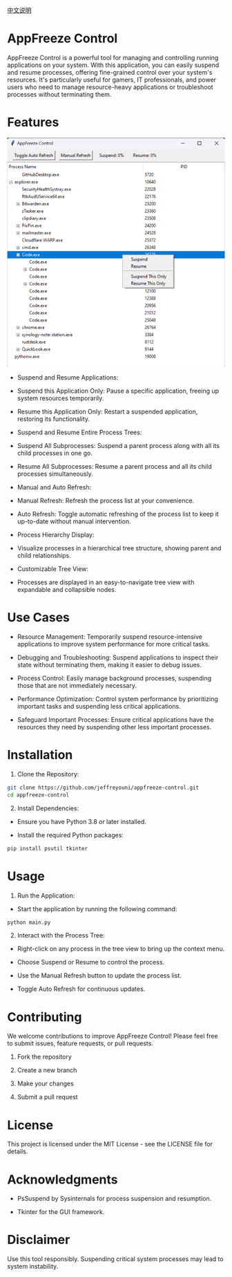 [中文说明](./README_zh.md)

# AppFreeze Control

AppFreeze Control is a powerful tool for managing and controlling running applications on your system. With this application, you can easily suspend and resume processes, offering fine-grained control over your system's resources. It's particularly useful for gamers, IT professionals, and power users who need to manage resource-heavy applications or troubleshoot processes without terminating them.

# Features

![Main](./main.png)

- Suspend and Resume Applications:

- Suspend this Application Only: Pause a specific application, freeing up system resources temporarily.

- Resume this Application Only: Restart a suspended application, restoring its functionality.

- Suspend and Resume Entire Process Trees:

- Suspend All Subprocesses: Suspend a parent process along with all its child processes in one go.

- Resume All Subprocesses: Resume a parent process and all its child processes simultaneously.

- Manual and Auto Refresh:

- Manual Refresh: Refresh the process list at your convenience.

- Auto Refresh: Toggle automatic refreshing of the process list to keep it up-to-date without manual intervention.

- Process Hierarchy Display:

- Visualize processes in a hierarchical tree structure, showing parent and child relationships.

- Customizable Tree View:

- Processes are displayed in an easy-to-navigate tree view with expandable and collapsible nodes.

# Use Cases

- Resource Management: Temporarily suspend resource-intensive applications to improve system performance for more critical tasks.

- Debugging and Troubleshooting: Suspend applications to inspect their state without terminating them, making it easier to debug issues.

- Process Control: Easily manage background processes, suspending those that are not immediately necessary.

- Performance Optimization: Control system performance by prioritizing important tasks and suspending less critical applications.

- Safeguard Important Processes: Ensure critical applications have the resources they need by suspending other less important processes.

# Installation

1. Clone the Repository:

```bash
git clone https://github.com/jeffreyouni/appfreeze-control.git
cd appfreeze-control
```

2. Install Dependencies:

- Ensure you have Python 3.8 or later installed.

- Install the required Python packages:

```bash
pip install psutil tkinter
```

# Usage

1. Run the Application:

- Start the application by running the following command:

```bash
python main.py
```

2. Interact with the Process Tree:

- Right-click on any process in the tree view to bring up the context menu.

- Choose Suspend or Resume to control the process.

- Use the Manual Refresh button to update the process list.

- Toggle Auto Refresh for continuous updates.

# Contributing

We welcome contributions to improve AppFreeze Control! Please feel free to submit issues, feature requests, or pull requests.

1. Fork the repository

2. Create a new branch

3. Make your changes

4. Submit a pull request

# License

This project is licensed under the MIT License - see the LICENSE file for details.

# Acknowledgments

- PsSuspend by Sysinternals for process suspension and resumption.

- Tkinter for the GUI framework.

# Disclaimer

Use this tool responsibly. Suspending critical system processes may lead to system instability.